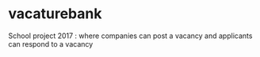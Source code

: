 # vacaturebank
School project 2017 : where companies can post a vacancy and applicants can respond to a vacancy
